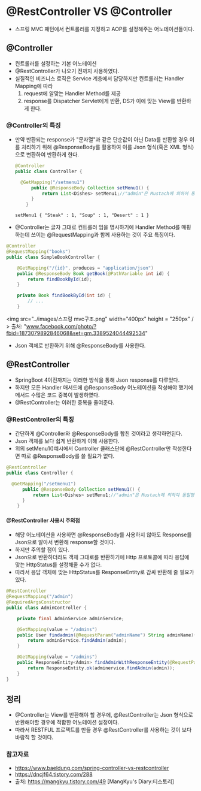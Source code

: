 # @RestController VS @Controller
- 스프링 MVC 패턴에서 컨트롤러를 지정하고 AOP를 설정해주는 어노테이션들이다.

## @Controller
- 컨트롤러를 설정하는 기본 어노테이션
- @RestController가 나오기 전까지 사용하였다.
- 실질적인 비즈니스 로직은 Service 계층에서 담당하지만 컨트롤러는 Handler Mapping에 따라
  1. request에 알맞는 Handler Method를 제공
  2. response를 Dispatcher Servlet에게 반환, DS가 이에 맞는 View를 반환하게 한다.

### @Controller의 특징
- 만약 반환되는 response가 "문자열"과 같은 단순값이 아닌 Data를 반환할 경우 이를 처리하기 위해 @ResponseBody를 활용하여 이를 Json 형식(혹은 XML 형식)으로 변환하여 반환하게 한다.
  ```java
  @Controller
  public class Controller {

    @GetMapping("/setmenu1")
        public @ResponseBody Collection setMenu1() {
            return List<Dishes> setMenu1;//"admin"은 Mustach에 의하여 동일명의 .html로 반환된다.
        }
      }
  ```
  ```
  setMenu1 { "Steak" : 1, "Soup" : 1, "Desert" : 1 }
  ```

- @Controller는 글자 그대로 컨트롤러 임을 명시하기에 Handler Method를 매핑하는데 쓰이는 @RequestMapping과 함께 사용하는 것이 주요 특징이다.

```java
@Controller
@RequestMapping("books")
public class SimpleBookController {

    @GetMapping("/{id}", produces = "application/json")
    public @ResponseBody Book getBook(@PathVariable int id) {
        return findBookById(id);
    }

    private Book findBookById(int id) {
        // ...
    }
```
<img src="../images/스프링 mvc구조.png" width="400px" height = "250px" / >
출처: "www.facebook.com/photo/?fbid=1873079892846068&set=gm.3389524044492534"

- Json 객체로 반환하기 위해 @ResponseBody를 사용한다.

## @RestController
  - SpringBoot 4이전까지는 이러한 방식을 통해 Json response를 다루었다.
  - 하지만 모든 Handler 매서드에 @ResponseBody 어노테이션을 작성해야 했기에 메서드 수많은 코드 중복이 발생하였다.
  - @RestController는 이러한 중복을 줄여준다.

### @RestController의 특징
  - 간단하게 @Controller와 @ResponseBody를 합친 것이라고 생각하면된다.
  - Json 객체를 보다 쉽게 반환하게 이해 사용한다.
  - 위의 setMenu1()예시에서 Controller 클래스단에 @RestController만 작성한다면 따로 @ResponseBody를 쓸 필요가 없다.

  ```java
  @RestController
  public class Controller {

    @GetMapping("/setmenu1")
        public @ResponseBody Collection setMenu1() {
            return List<Dishes> setMenu1;//"admin"은 Mustach에 의하여 동일명의 .html로 반환된다.
        }
      }
  ```

#### @RestController 사용시 주의점
  - 해당 어노테이션을 사용하면 @ResponseBody를 사용하지 않아도 Response를 Json으로 알아서 변환해 response할 것이다.
  - 하지만 주의할 점이 있다.
  - Json으로 반환하더라도 객체 그대로를 반환하기에 Http 프로토콜에 따라 응답에 맞는 HttpStatus를 설정해줄 수가 없다.
  - 따라서 응답 객체에 맞는 HttpStatus를 ResponseEntity로 감싸 반환해 줄 필요가 있다.

  ```java
  @RestController
  @RequestMapping("/admin")
  @RequiredArgsConstructor
  public class AdminController {

      private final AdminService adminService;

      @GetMapping(value = "/admins")
      public User findadmin(@RequestParam("adminName") String adminName){
          return adminService.findAdmin(admin);
      }

      @GetMapping(value = "/admins")
      public ResponseEntity<Admin> findAdminWithResponseEntity(@RequestParam("adminName") String adminName){
          return ResponseEntity.ok(adminervice.findAdmin(admin));
      }
  }
  ```





## 정리
  - @Controller는 View를 반환해야 할 경우에, @RestController는 Json 형식으로 반환해야할 경우에 적합한 어노테이션 설정이다.
  - 따라서 RESTFUL 프로젝트를 만들 경우 @RestController를 사용하는 것이 보다 바람직 할 것이다.


### 참고자료
  - https://www.baeldung.com/spring-controller-vs-restcontroller
  - https://dncjf64.tistory.com/288
  - 출처: https://mangkyu.tistory.com/49 [MangKyu's Diary:티스토리]

